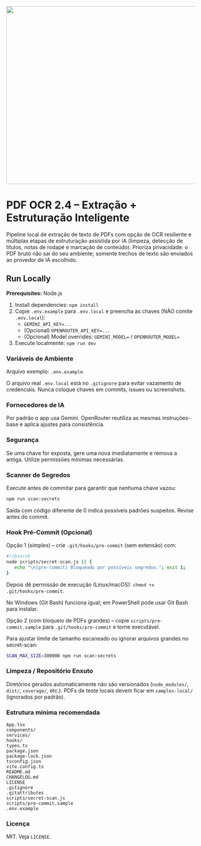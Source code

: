 <div align="center">
<img width="1200" height="475" alt="GHBanner" src="https://github.com/user-attachments/assets/0aa67016-6eaf-458a-adb2-6e31a0763ed6" />
</div>

# PDF OCR 2.4 – Extração + Estruturação Inteligente

Pipeline local de extração de texto de PDFs com opção de OCR resiliente e múltiplas etapas de estruturação assistida por IA (limpeza, detecção de títulos, notas de rodapé e marcação de conteúdo). Prioriza privacidade: o PDF bruto não sai do seu ambiente; somente trechos de texto são enviados ao provedor de IA escolhido.

## Run Locally

**Prerequisites:**  Node.js


1. Install dependencies:
   `npm install`
2. Copie `.env.example` para `.env.local` e preencha as chaves (NÃO comite `.env.local`):
   - `GEMINI_API_KEY=...`
   - (Opcional) `OPENROUTER_API_KEY=...`
   - (Opcional) Model overrides: `GEMINI_MODEL=` / `OPENROUTER_MODEL=`
3. Execute localmente:
   `npm run dev`

### Variáveis de Ambiente

Arquivo exemplo: `.env.example`.

O arquivo real `.env.local` está no `.gitignore` para evitar vazamento de credenciais. Nunca coloque chaves em commits, issues ou screenshots.

### Fornecedores de IA

Por padrão o app usa Gemini. OpenRouter reutiliza as mesmas instruções-base e aplica ajustes para consistência.

### Segurança

Se uma chave for exposta, gere uma nova imediatamente e remova a antiga. Utilize permissões mínimas necessárias.

### Scanner de Segredos

Execute antes de commitar para garantir que nenhuma chave vazou:

```bash
npm run scan:secrets
```

Saída com código diferente de 0 indica possíveis padrões suspeitos. Revise antes do commit.

### Hook Pré-Commit (Opcional)

Opção 1 (simples) – crie `.git/hooks/pre-commit` (sem extensão) com:

```bash
#!/bin/sh
node scripts/secret-scan.js || {
   echo "\n[pre-commit] Bloqueado por possíveis segredos."; exit 1;
}
```

Depois dê permissão de execução (Linux/macOS): `chmod +x .git/hooks/pre-commit`.

No Windows (Git Bash) funciona igual; em PowerShell pode usar Git Bash para instalar.

Opção 2 (com bloqueio de PDFs grandes) – copie `scripts/pre-commit.sample` para `.git/hooks/pre-commit` e torne executável.

Para ajustar limite de tamanho escaneado ou ignorar arquivos grandes no secret-scan:

```bash
SCAN_MAX_SIZE=300000 npm run scan:secrets
```

### Limpeza / Repositório Enxuto

Diretórios gerados automaticamente não são versionados (`node_modules/`, `dist/`, `coverage/`, etc.). PDFs de teste locais devem ficar em `samples-local/` (ignorados por padrão).

### Estrutura mínima recomendada

```
App.tsx
components/
services/
hooks/
types.ts
package.json
package-lock.json
tsconfig.json
vite.config.ts
README.md
CHANGELOG.md
LICENSE
.gitignore
.gitattributes
scripts/secret-scan.js
scripts/pre-commit.sample
.env.example
```

### Licença

MIT. Veja `LICENSE`.
